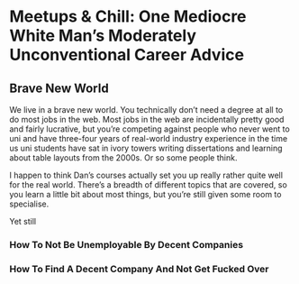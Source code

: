 # Meetups & Chill: One Mediocre White Man’s Moderately Unconventional Career Advice

## Brave New World
We live in a brave new world. You technically don’t need a degree at all to do most jobs in the web. Most jobs in the web are incidentally pretty good and fairly lucrative, but you’re competing against people who never went to uni and have three-four years of real-world industry experience in the time us uni students have sat in ivory towers writing dissertations and learning about table layouts from the 2000s. Or so some people think.

I happen to think Dan’s courses actually set you up really rather quite well for the real world. There’s a breadth of different topics that are covered, so you learn a little bit about most things, but you’re still given some room to specialise.

Yet still

### How To Not Be Unemployable By Decent Companies
### How To Find A Decent Company And Not Get Fucked Over